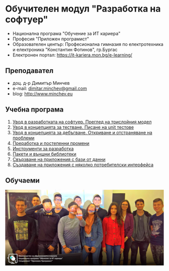 # Обучителен модул "Разработка на софтуер"
- Национална програма "Обучение за ИТ кариера"
- Професия "Приложен програмист" 
- Образователен център: Професионална гимназия по електротехника и електроника "Константин Фотинов", гр.Бургас  
- Електронен портал: https://it-kariera.mon.bg/e-learning/

## Преподавател
- доц. д-р Димитър Минчев
- e-mail: dimitar.minchev@gmail.com 
- blog: http://www.minchev.eu

## Учебна програма
1. [Увод в разработката на софтуер. Преглед на трислойния модел](1.%20MVC)
2. [Увод в концепцията за тестване. Писане на unit тестове](2.%20Unit%20Testing)
3. [Увод в концепцията за дебъгване. Откриване и отстраняване на проблеми](3.%20Debugging)
4. [Преработка и постепенни промени](4.%20Refactoring)
5. [Инструменти за разработка](5.%20IDE)
6. [Пакети и външни библиотеки](6.%20NuGet)
7. [Свързване на приложения с бази от данни](7.%20Databases)
8. [Създаване на приложения с няколко потребителски интерфейса](8.%20ASP.NET%20and%20Winforms)

## Обучаеми
![group.jpg](group.jpg)
